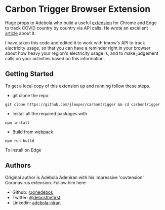 # Carbon Trigger Browser Extension

Huge props to Adebola who build a useful [extension](https://github.com/onedebos/covtension) for Chrome and Edge to track COVID country by country via API calls. He wrote an excellent [article](https://blog.adebola.dev/how-to-build-a-chrome-extension-that-makes-api-calls/) about it.

I have taken this code and edited it to work with tmrow's API to track electricity usage, so that you can have a reminder right in your browser about how heavy your region's electricity usage is, and to make judgement calls on your activities based on this information.

## Getting Started

To get a local copy of this extension up and running follow these steps.

-   git clone the repo

```
git clone https://github.com/jlooper/carbontrigger && cd carbontrigger
```

-   Install all the required packages with

```
npm install
```

-   Build from webpack

```
npm run build
```

To install on Edge

## Authors

Original author is Adebola Adeniran with his impressive 'covtension' Coronavirus extension. Follow him here:

-   Github: [@onedebos](https://github.com/onedebos)
-   Twitter: [@debosthefirst](https://twitter.com/debosthefirst)
-   Linkedin: [adebola-niran](https://www.linkedin.com/in/adebola-niran/)
